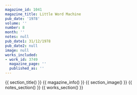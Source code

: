 ```yaml
---
magazine_id: 1041
magazine_title: Little Word Machine
pub_date: '1978'
volume: ''
number: 8
month: ''
notes: null
pub_date1: 31/12/1978
pub_date2: null
image: null
works_included:
- work_id: 3749
  magazine_page: ''
  published_as: ''
---
```


{{ section_title() }}
{{ magazine_info() }}
{{ section_image() }}
{{ notes_section() }}
{{ works_section() }}
